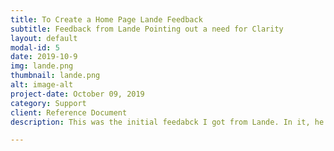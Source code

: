 ```yaml
---
title: To Create a Home Page Lande Feedback
subtitle: Feedback from Lande Pointing out a need for Clarity
layout: default
modal-id: 5
date: 2019-10-9
img: lande.png
thumbnail: lande.png
alt: image-alt
project-date: October 09, 2019
category: Support
client: Reference Document
description: This was the initial feedabck I got from Lande. In it, he pointed out that the possible need for a table of contents to make the post easier to grok. It can be found <a href="../AWDPortfolio/assets/Lande.pdf">here</a>

---
```

